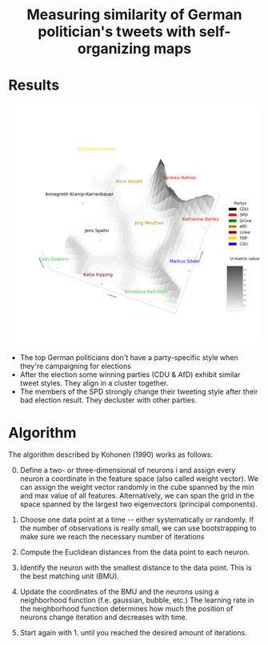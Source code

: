 # <p align='center'>Measuring similarity of German politician's tweets with self-organizing maps</p>

# Results

<p align="center">
<img src="https://github.com/clarahoffmann/SOM/blob/master/postmodel3d.png" />
</p>

* The top German politicians don't have a party-specific style when they're campaigning for elections
* After the election some winning parties (CDU \& AfD) exhibit similar tweet styles. They align in a cluster together.
* The members of the SPD strongly change their tweeting style after their bad election result. They decluster with other parties.

# Algorithm
The algorithm described by Kohonen (1990) works as follows:

0. Define a two- or three-dimensional of neurons i and assign every neuron a coordinate in the feature space (also called weight vector). We can assign the weight vector randomly in the cube spanned by the min and max value of all features. Alternatively, we can span the grid in the space spanned by the largest two eigenvectors (principal components).

1. Choose one data point at a time -- either systematically or randomly. If the number of observations is really small, we can use bootstrapping to make sure we reach the necessary number of iterations

2. Compute the Euclidean distances from the data point to each neuron.

3. Identify the neuron with the smallest distance to the data point. This is the best matching unit (BMU).

4. Update the coordinates of the BMU and the neurons using a neighborhood function (f.e. gaussian, bubble, etc.)
The learning rate in the neighborhood function determines how much the position of neurons change iteration and decreases with time. 

5. Start again with 1. until you reached the desired amount of iterations. 
